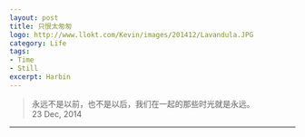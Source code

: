 ```yaml
---
layout: post
title: 只恨太匆匆
logo: http://www.llokt.com/Kevin/images/201412/Lavandula.JPG
category: Life
tags: 
- Time
- Still
excerpt: Harbin
---
```

>永远不是以前，也不是以后，我们在一起的那些时光就是永远。    
>23 Dec, 2014

---